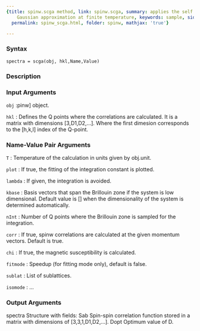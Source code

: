 ```yaml
---
{title: spinw.scga method, link: spinw.scga, summary: applies the self consistent
    Gaussian approximation at finite temperature, keywords: sample, sidebar: sw_sidebar,
  permalink: spinw_scga.html, folder: spinw, mathjax: 'true'}

---
```


### Syntax

`spectra = scga(obj, hkl,Name,Value)`

### Description



### Input Arguments

`obj`
:pinw] object.

`hkl`
:    Defines the Q points where the correlations are calculated. It
     is a matrix with dimensions [3,D1,D2,...]. Where the first
     dimesion corresponds to the [h,k,l] index of the Q-point.

### Name-Value Pair Arguments

`T`
: Temperature of the calculation in units given by obj.unit.

`plot`
: If true, the fitting of the integration constant is plotted.

`lambda`
: If given, the integration is avoided.

`kbase`
: Basis vectors that span the Brillouin zone if the system is low
  dimensional. Default value is [] when the dimensionality of the
  system is determined automatically.

`nInt`
: Number of Q points where the Brillouin zone is sampled for the
  integration.

`corr`
: If true, spinw correlations are calculated at the given
  momentum vectors. Default is true.

`chi`
: If true, the magnetic susceptibility is calculated.

`fitmode`
:     Speedup (for fitting mode only), default is false.

`sublat`
: List of sublattices.

`isomode`
: ...

### Output Arguments

spectra   Structure with fields:
  Sab     Spin-spin correlation function stored in a matrix with
          dimensions of [3,3,1,D1,D2,...].
  Dopt    Optimum value of D.

